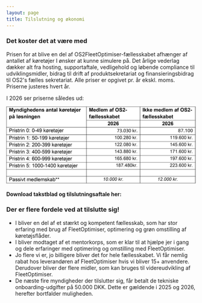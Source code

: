 ```yaml
---
layout: page
title: Tilslutning og økonomi
---
```


<p></p>

<div class="row">
  <!-- Venstre kolonne -->
  <div class="6u 12u$(small)">
    <h3>Det koster det at være med</h3>
    <p>Prisen for at blive en del af OS2FleetOptimiser-fællesskabet afhænger af antallet af køretøjer I ønsker at kunne simulere på. Det årlige vederlag dækker alt fra hosting, supportaftale, vedligehold og løbende compliance til udviklingsmidler, bidrag til drift af produktsekretariat og finansieringsbidrag til OS2's fælles sekretariat. Alle priser er opgivet pr. år ekskl. moms. Priserne justeres hvert år.</p>
    <p>I 2026 ser priserne således ud:</p>

![takstblad2026](/assets/images/takstblad2026.png)

**Download takstblad og tilslutningsaftale her:** 
  </div>

<!-- Højre kolonne -->
<div class="6u$ 12u$(small)">
  <h3>Der er flere fordele ved at tilslutte sig!</h3>
  <div class="box box-pink">
    <ul>
      <li>I bliver en del af et stærkt og kompetent fællesskab, som har stor erfaring med brug af FleetOptimiser, optimering og grøn omstilling af køretøjsflåder.</li>
      <li>I bliver modtaget af et mentorkorps, som er klar til at hjælpe jer i gang og dele erfaringer med optimering og omstilling med FleetOptimiser.</li>
      <li>Jo flere vi er, jo billigere bliver det for hele fællesskabet. Vi får nemlig rabat hos leverandøren af FleetOptimiser hvis vi bliver 15+ anvendere. Derudover bliver der flere midler, som kan bruges til videreudvikling af FleetOptimiser.</li>
      <li>De næste fire myndigheder der tilslutter sig, får betalt de tekniske onboarding-udgifter på 50.000 DKK. Dette er gældende i 2025 og 2026, herefter bortfalder muligheden.</li>
    </ul>
  </div>
</div>



 

